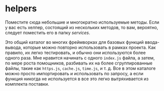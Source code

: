 
# helpers

Поместите сюда небольшие и многократно используемые методы. Если у вас есть хелпер, состоящий из нескольких методов, то вам, вероятно, следует поместить его в папку _services_.

Это общий каталог во многих фреймворках для базовых функций ввода-вывода, которые можно повторно использовать в рамках проекта. Как правило, их легко тестировать, и обычно они используются более одного раза. Мне нравится начинать с одного `index.js` файла, а затем, по мере роста помощников, разбивать их на более сгруппированные файлы, такие как `https.js`, `cache.js`, `time.js`, и т. д. Все в этом каталоге можно просто импортировать и использовать по запросу, а если функция никогда не используется в все это легко вытряхивается из комплекта поставки.
